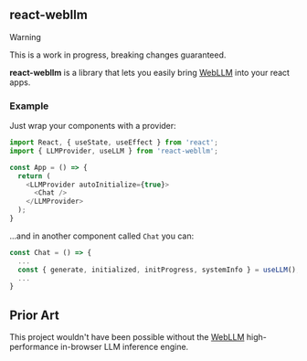 ## react-webllm

> [!WARNING]
> This is a work in progress, breaking changes guaranteed.

**react-webllm** is a library that lets you easily bring [WebLLM](https://webllm.mlc.ai/) 
into your react apps.

### Example

Just wrap your components with a provider:

```typescript
import React, { useState, useEffect } from 'react';
import { LLMProvider, useLLM } from 'react-webllm';

const App = () => {
  return (
    <LLMProvider autoInitialize={true}>
      <Chat />
    </LLMProvider>
  );
}
```

...and in another component called `Chat` you can:

```typescript
const Chat = () => {
  ...
  const { generate, initialized, initProgress, systemInfo } = useLLM();
  ...
}
```

## Prior Art

This project wouldn't have been possible without the [WebLLM](https://webllm.mlc.ai/) 
high-performance in-browser LLM inference engine.
